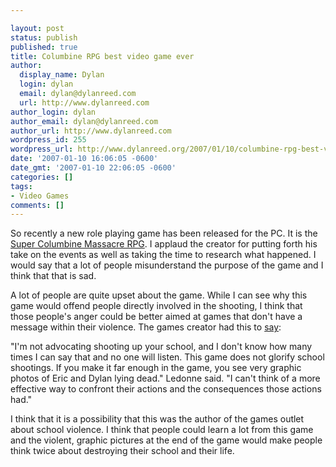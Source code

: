 ```yaml
---

layout: post
status: publish
published: true
title: Columbine RPG best video game ever
author:
  display_name: Dylan
  login: dylan
  email: dylan@dylanreed.com
  url: http://www.dylanreed.com
author_login: dylan
author_email: dylan@dylanreed.com
author_url: http://www.dylanreed.com
wordpress_id: 255
wordpress_url: http://www.dylanreed.org/2007/01/10/columbine-rpg-best-video-game-ever/
date: '2007-01-10 16:06:05 -0600'
date_gmt: '2007-01-10 22:06:05 -0600'
categories: []
tags:
- Video Games
comments: []
---
```


So recently a new role playing game has been released for the PC. It is the [Super Columbine Massacre RPG][1]. I applaud the creator for putting forth his take on the events as well as taking the time to research what happened. I would say that a lot of people misunderstand the purpose of the game and I think that that is sad.

   [1]: http://www.columbinegame.com/

A lot of people are quite upset about the game. While I can see why this game would offend people directly involved in the shooting, I think that those people's anger could be better aimed at games that don't have a message within their violence. The games creator had this to [say][2]:

   [2]: http://www.washingtonpost.com/wp-dyn/content/article/2006/05/19/AR2006051901979.html

"I'm not advocating shooting up your school, and I don't know how many times I can say that and no one will listen. This game does not glorify school shootings. If you make it far enough in the game, you see very graphic photos of Eric and Dylan lying dead." Ledonne said. "I can't think of a more effective way to confront their actions and the consequences those actions had."

I think that it is a possibility that this was the author of the games outlet about school violence. I think that people could learn a lot from this game and the violent, graphic pictures at the end of the game would make people think twice about destroying their school and their life.
